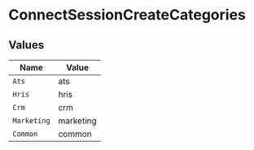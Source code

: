 # ConnectSessionCreateCategories


## Values

| Name        | Value       |
| ----------- | ----------- |
| `Ats`       | ats         |
| `Hris`      | hris        |
| `Crm`       | crm         |
| `Marketing` | marketing   |
| `Common`    | common      |